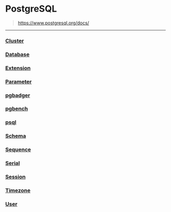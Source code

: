 PostgreSQL
===
>https://www.postgresql.org/docs/

---

### [Cluster](./cluster/README.md)
### [Database](./database/README.md)
### [Extension](./extension/README.md)
### [Parameter](./parameter.md)
### [pgbadger](./pgbadger/README.md)
### [pgbench](./pgbench/README.md)
### [psql](./psql/README.md)
### [Schema](./schema/README.md)
### [Sequence](./sequence/README.md)
### [Serial](./serial/README.md)
### [Session](./session/README.md)
### [Timezone](./timezone/README.md)
### [User](./user/README.md)
